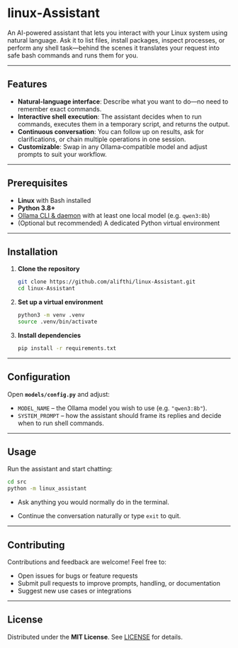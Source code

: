 # linux‑Assistant

An AI-powered assistant that lets you interact with your Linux system using natural language. Ask it to list files, install packages, inspect processes, or perform any shell task—behind the scenes it translates your request into safe bash commands and runs them for you.

---

## Features

- **Natural‑language interface**: Describe what you want to do—no need to remember exact commands.  
- **Interactive shell execution**: The assistant decides when to run commands, executes them in a temporary script, and returns the output.  
- **Continuous conversation**: You can follow up on results, ask for clarifications, or chain multiple operations in one session.  
- **Customizable**: Swap in any Ollama‑compatible model and adjust prompts to suit your workflow.

---

## Prerequisites

- **Linux** with Bash installed  
- **Python 3.8+**  
- [Ollama CLI & daemon](https://ollama.com/) with at least one local model (e.g. `qwen3:8b`)  
- (Optional but recommended) A dedicated Python virtual environment

---

## Installation

1. **Clone the repository**  
   ```bash
   git clone https://github.com/alifthi/linux-Assistant.git
   cd linux-Assistant
   ```

2. **Set up a virtual environment**  
   ```bash
   python3 -m venv .venv
   source .venv/bin/activate
   ```

3. **Install dependencies**  
   ```bash
   pip install -r requirements.txt
   ```

---

## Configuration

Open **`models/config.py`** and adjust:

- `MODEL_NAME` – the Ollama model you wish to use (e.g. `"qwen3:8b"`).  
- `SYSTEM_PROMPT` – how the assistant should frame its replies and decide when to run shell commands.

---

## Usage

Run the assistant and start chatting:

```bash
cd src
python -m linux_assistant
```

- Ask anything you would normally do in the terminal.

- Continue the conversation naturally or type `exit` to quit.

---

## Contributing

Contributions and feedback are welcome! Feel free to:

- Open issues for bugs or feature requests  
- Submit pull requests to improve prompts, handling, or documentation  
- Suggest new use cases or integrations

---

## License

Distributed under the **MIT License**. See [LICENSE](LICENSE) for details.  
